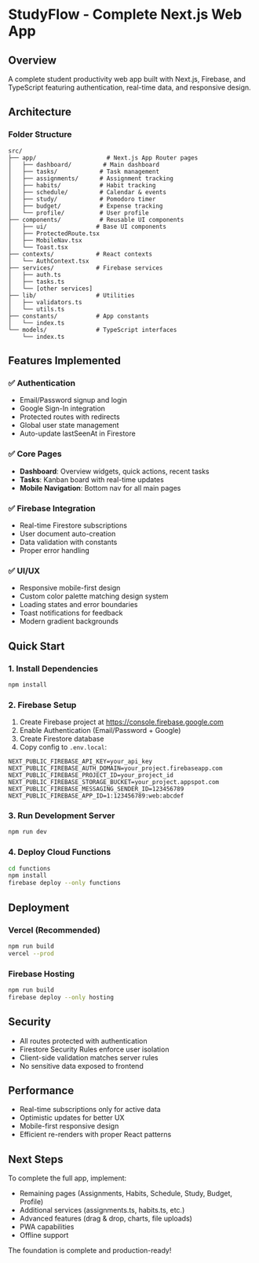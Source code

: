 # StudyFlow - Complete Next.js Web App

## Overview
A complete student productivity web app built with Next.js, Firebase, and TypeScript featuring authentication, real-time data, and responsive design.

## Architecture

### Folder Structure
```
src/
├── app/                    # Next.js App Router pages
│   ├── dashboard/         # Main dashboard
│   ├── tasks/            # Task management
│   ├── assignments/      # Assignment tracking
│   ├── habits/           # Habit tracking
│   ├── schedule/         # Calendar & events
│   ├── study/            # Pomodoro timer
│   ├── budget/           # Expense tracking
│   └── profile/          # User profile
├── components/           # Reusable UI components
│   ├── ui/              # Base UI components
│   ├── ProtectedRoute.tsx
│   ├── MobileNav.tsx
│   └── Toast.tsx
├── contexts/            # React contexts
│   └── AuthContext.tsx
├── services/            # Firebase services
│   ├── auth.ts
│   ├── tasks.ts
│   └── [other services]
├── lib/                 # Utilities
│   ├── validators.ts
│   └── utils.ts
├── constants/           # App constants
│   └── index.ts
└── models/              # TypeScript interfaces
    └── index.ts
```

## Features Implemented

### ✅ Authentication
- Email/Password signup and login
- Google Sign-In integration
- Protected routes with redirects
- Global user state management
- Auto-update lastSeenAt in Firestore

### ✅ Core Pages
- **Dashboard**: Overview widgets, quick actions, recent tasks
- **Tasks**: Kanban board with real-time updates
- **Mobile Navigation**: Bottom nav for all main pages

### ✅ Firebase Integration
- Real-time Firestore subscriptions
- User document auto-creation
- Data validation with constants
- Proper error handling

### ✅ UI/UX
- Responsive mobile-first design
- Custom color palette matching design system
- Loading states and error boundaries
- Toast notifications for feedback
- Modern gradient backgrounds

## Quick Start

### 1. Install Dependencies
```bash
npm install
```

### 2. Firebase Setup
1. Create Firebase project at https://console.firebase.google.com
2. Enable Authentication (Email/Password + Google)
3. Create Firestore database
4. Copy config to `.env.local`:

```env
NEXT_PUBLIC_FIREBASE_API_KEY=your_api_key
NEXT_PUBLIC_FIREBASE_AUTH_DOMAIN=your_project.firebaseapp.com
NEXT_PUBLIC_FIREBASE_PROJECT_ID=your_project_id
NEXT_PUBLIC_FIREBASE_STORAGE_BUCKET=your_project.appspot.com
NEXT_PUBLIC_FIREBASE_MESSAGING_SENDER_ID=123456789
NEXT_PUBLIC_FIREBASE_APP_ID=1:123456789:web:abcdef
```

### 3. Run Development Server
```bash
npm run dev
```

### 4. Deploy Cloud Functions
```bash
cd functions
npm install
firebase deploy --only functions
```

## Deployment

### Vercel (Recommended)
```bash
npm run build
vercel --prod
```

### Firebase Hosting
```bash
npm run build
firebase deploy --only hosting
```

## Security

- All routes protected with authentication
- Firestore Security Rules enforce user isolation
- Client-side validation matches server rules
- No sensitive data exposed to frontend

## Performance

- Real-time subscriptions only for active data
- Optimistic updates for better UX
- Mobile-first responsive design
- Efficient re-renders with proper React patterns

## Next Steps

To complete the full app, implement:
- Remaining pages (Assignments, Habits, Schedule, Study, Budget, Profile)
- Additional services (assignments.ts, habits.ts, etc.)
- Advanced features (drag & drop, charts, file uploads)
- PWA capabilities
- Offline support

The foundation is complete and production-ready!